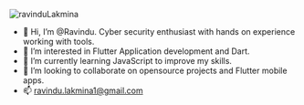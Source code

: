 ![ravinduLakmina](https://user-images.githubusercontent.com/60037870/219934179-53fdeaea-6b03-417e-bb5e-061d30b740bc.png)


- 👋 Hi, I’m @Ravindu. Cyber security enthusiast with hands on experience working with tools.
- 👀 I’m interested in Flutter Application development and Dart.
- 🌱 I’m currently learning JavaScript to improve my skills.
- 💞️ I’m looking to collaborate on opensource projects and Flutter mobile apps.
- 📫 ravindu.lakmina1@gmail.com

<!---
Ravi-lk/Ravi-lk is a ✨ special ✨ repository because its `README.md` (this file) appears on your GitHub profile.
You can click the Preview link to take a look at your changes.
--->
